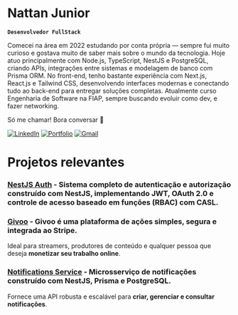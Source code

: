 # Nattan Junior

**`Desenvolvedor FullStack`**

 Comecei na área em 2022 estudando por conta própria — sempre fui muito curioso e gostava muito de saber mais sobre o mundo da tecnologia. Hoje atuo principalmente com Node.js, TypeScript, NestJS e PostgreSQL, criando APIs, integrações entre sistemas e modelagem de banco com Prisma ORM. No front-end, tenho bastante experiência com Next.js, React.js e Tailwind CSS, desenvolvendo interfaces modernas e conectando tudo ao back-end para entregar soluções completas. Atualmente curso Engenharia de Software na FIAP, sempre buscando evoluir como dev, e fazer networking. 
 
Só me chamar! Bora conversar 👊 

 [![LinkedIn](https://img.shields.io/badge/LinkedIn-0077B5?style=for-the-badge&logo=linkedin&logoColor=white)](http://www.linkedin.com/in/nattan-junior-20365a264)   [![Portfolio](https://img.shields.io/badge/Portfolio-000?style=for-the-badge&logo=vercel&logoColor=white)](https://nattanjr.vercel.app)  [![Gmail](https://img.shields.io/badge/Gmail-D14836?style=for-the-badge&logo=gmail&logoColor=white)](mailto:fnatanieljunior@gmail.com) 



# Projetos relevantes

### [NestJS Auth](https://github.com/Nattanjunior/nestjs-auth) - Sistema completo de autenticação e autorização construído com **NestJS**, implementando **JWT**, **OAuth 2.0** e controle de acesso baseado em funções (**RBAC**) com **CASL**.  


### [Givoo](https://github.com/Nattanjunior/Givoo) - **Givoo** é uma plataforma de ações simples, segura e integrada ao **Stripe**.  
Ideal para streamers, produtores de conteúdo e qualquer pessoa que deseja **monetizar seu trabalho online**.  

### [Notifications Service](https://github.com/Nattanjunior/notifications-service) - Microsserviço de notificações construído com **NestJS, Prisma e PostgreSQL**.  
Fornece uma API robusta e escalável para **criar, gerenciar e consultar notificações**.



